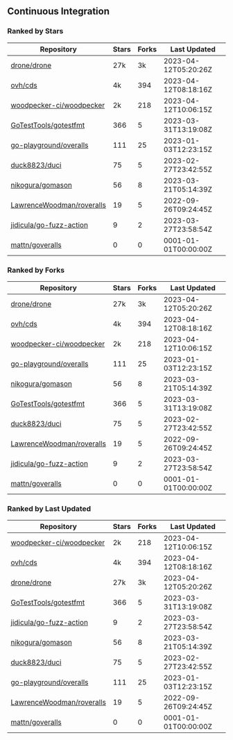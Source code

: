 ## Continuous Integration

### Ranked by Stars

| Repository | Stars | Forks | Last Updated |
|------------|-------|-------|--------------|
| [drone/drone](https://github.com/drone/drone) | 27k | 3k | 2023-04-12T05:20:26Z |
| [ovh/cds](https://github.com/ovh/cds) | 4k | 394 | 2023-04-12T08:18:16Z |
| [woodpecker-ci/woodpecker](https://github.com/woodpecker-ci/woodpecker) | 2k | 218 | 2023-04-12T10:06:15Z |
| [GoTestTools/gotestfmt](https://github.com/GoTestTools/gotestfmt) | 366 | 5 | 2023-03-31T13:19:08Z |
| [go-playground/overalls](https://github.com/go-playground/overalls) | 111 | 25 | 2023-01-03T12:23:15Z |
| [duck8823/duci](https://github.com/duck8823/duci) | 75 | 5 | 2023-02-27T23:42:55Z |
| [nikogura/gomason](https://github.com/nikogura/gomason) | 56 | 8 | 2023-03-21T05:14:39Z |
| [LawrenceWoodman/roveralls](https://github.com/LawrenceWoodman/roveralls) | 19 | 5 | 2022-09-26T09:24:45Z |
| [jidicula/go-fuzz-action](https://github.com/jidicula/go-fuzz-action) | 9 | 2 | 2023-03-27T23:58:54Z |
| [mattn/goveralls](https://github.com/mattn/goveralls) | 0 | 0 | 0001-01-01T00:00:00Z |

### Ranked by Forks

| Repository | Stars | Forks | Last Updated |
|------------|-------|-------|--------------|
| [drone/drone](https://github.com/drone/drone) | 27k | 3k | 2023-04-12T05:20:26Z |
| [ovh/cds](https://github.com/ovh/cds) | 4k | 394 | 2023-04-12T08:18:16Z |
| [woodpecker-ci/woodpecker](https://github.com/woodpecker-ci/woodpecker) | 2k | 218 | 2023-04-12T10:06:15Z |
| [go-playground/overalls](https://github.com/go-playground/overalls) | 111 | 25 | 2023-01-03T12:23:15Z |
| [nikogura/gomason](https://github.com/nikogura/gomason) | 56 | 8 | 2023-03-21T05:14:39Z |
| [GoTestTools/gotestfmt](https://github.com/GoTestTools/gotestfmt) | 366 | 5 | 2023-03-31T13:19:08Z |
| [duck8823/duci](https://github.com/duck8823/duci) | 75 | 5 | 2023-02-27T23:42:55Z |
| [LawrenceWoodman/roveralls](https://github.com/LawrenceWoodman/roveralls) | 19 | 5 | 2022-09-26T09:24:45Z |
| [jidicula/go-fuzz-action](https://github.com/jidicula/go-fuzz-action) | 9 | 2 | 2023-03-27T23:58:54Z |
| [mattn/goveralls](https://github.com/mattn/goveralls) | 0 | 0 | 0001-01-01T00:00:00Z |

### Ranked by Last Updated

| Repository | Stars | Forks | Last Updated |
|------------|-------|-------|--------------|
| [woodpecker-ci/woodpecker](https://github.com/woodpecker-ci/woodpecker) | 2k | 218 | 2023-04-12T10:06:15Z |
| [ovh/cds](https://github.com/ovh/cds) | 4k | 394 | 2023-04-12T08:18:16Z |
| [drone/drone](https://github.com/drone/drone) | 27k | 3k | 2023-04-12T05:20:26Z |
| [GoTestTools/gotestfmt](https://github.com/GoTestTools/gotestfmt) | 366 | 5 | 2023-03-31T13:19:08Z |
| [jidicula/go-fuzz-action](https://github.com/jidicula/go-fuzz-action) | 9 | 2 | 2023-03-27T23:58:54Z |
| [nikogura/gomason](https://github.com/nikogura/gomason) | 56 | 8 | 2023-03-21T05:14:39Z |
| [duck8823/duci](https://github.com/duck8823/duci) | 75 | 5 | 2023-02-27T23:42:55Z |
| [go-playground/overalls](https://github.com/go-playground/overalls) | 111 | 25 | 2023-01-03T12:23:15Z |
| [LawrenceWoodman/roveralls](https://github.com/LawrenceWoodman/roveralls) | 19 | 5 | 2022-09-26T09:24:45Z |
| [mattn/goveralls](https://github.com/mattn/goveralls) | 0 | 0 | 0001-01-01T00:00:00Z |


